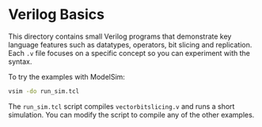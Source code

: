 # Verilog Basics

This directory contains small Verilog programs that demonstrate key language features such as datatypes, operators, bit slicing and replication. Each `.v` file focuses on a specific concept so you can experiment with the syntax.

To try the examples with ModelSim:

```bash
vsim -do run_sim.tcl
```

The `run_sim.tcl` script compiles `vectorbitslicing.v` and runs a short simulation. You can modify the script to compile any of the other examples.

